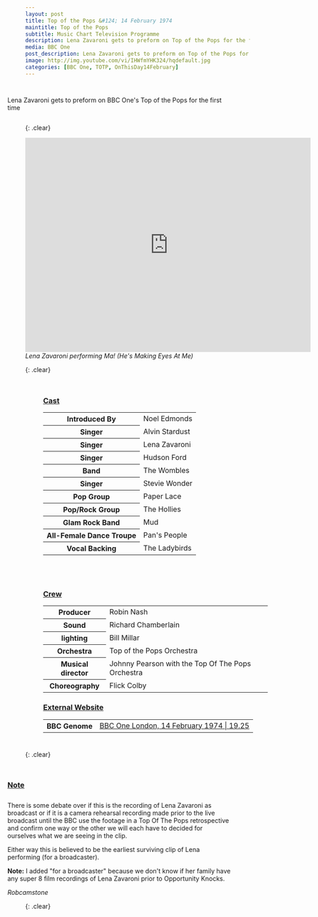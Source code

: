 ```yaml
---
layout: post
title: Top of the Pops &#124; 14 February 1974
maintitle: Top of the Pops
subtitle: Music Chart Television Programme
description: Lena Zavaroni gets to preform on Top of the Pops for the first time.
media: BBC One
post_description: Lena Zavaroni gets to preform on Top of the Pops for the first time.
image: http://img.youtube.com/vi/IHWfmYHK324/hqdefault.jpg
categories: [BBC One, TOTP, OnThisDay14February]
---
```


<figure class="fig3">
<p id="youtube-clip">Lena Zavaroni gets to preform on BBC One's Top of the Pops for the first time</p>
</figure>

{: .clear}

<div class="responsive-video"><iframe width="640px" height="480px" src="https://www.youtube.com/embed/IHWfmYHK324" title="YouTube video player" frameborder="0" allow="accelerometer; autoplay; clipboard-write; encrypted-media; gyroscope; picture-in-picture" allowfullscreen></iframe></div>
<cite>Lena Zavaroni performing Ma! (He's Making Eyes At Me)</cite>

{: .clear}

<figure class="fig1">
<figcaption>
<h3 id="cast"><a href="#cast">Cast</a></h3>
<table>
<tr><th>Introduced By</th><td>Noel Edmonds</td></tr>
<tr><th>Singer</th><td>Alvin Stardust</td></tr>
<tr><th>Singer</th><td>Lena Zavaroni</td></tr>
<tr><th>Singer</th><td>Hudson Ford</td></tr>
<tr><th>Band</th><td>The Wombles</td></tr>
<tr><th>Singer</th><td>Stevie Wonder</td></tr>
<tr><th>Pop Group</th><td>Paper Lace</td></tr>
<tr><th>Pop/Rock Group</th><td>The Hollies</td></tr>
<tr><th>Glam Rock Band</th><td>Mud</td></tr>
<tr><th>All-Female Dance Troupe</th><td>Pan's People</td></tr>
<tr><th>Vocal Backing</th><td>The Ladybirds</td></tr>
</table>
</figcaption>
</figure>

<figure class="fig2">
<figcaption>
<h3 id="crew"><a href="#crew">Crew</a></h3>
<table>
<tr><th>Producer</th><td>Robin Nash</td></tr>
<tr><th>Sound</th><td>Richard Chamberlain</td></tr>
<tr><th>lighting</th><td>Bill Millar</td></tr>
<tr><th>Orchestra</th><td>Top of the Pops Orchestra</td></tr>
<tr><th>Musical director</th><td>Johnny Pearson with the Top Of The Pops Orchestra</td></tr>
<tr><th>Choreography</th><td>Flick Colby</td></tr>
</table>
<h3 id="external-website"><a href="#external-website">External Website</a></h3>
<table>
<tr><th>BBC Genome</th><td><a class="external-link" href="https://genome.ch.bbc.co.uk/schedules/bbcone/london/1974-02-14#at-19.25">BBC One London, 14 February 1974 &#124; 19.25</a></td></tr>
</table>
</figcaption>
</figure>

{: .clear}

<figure class="fig3">
<figcaption>
<h3 id="note"><a href="#note">Note</a></h3>
</figcaption>
<p>There is some debate over if this is the recording of Lena Zavaroni as broadcast or if it is a camera rehearsal recording made prior to the live broadcast until the BBC use the footage in a Top Of The Pops retrospective and confirm one way or the other we will each have to decided for ourselves what we are seeing in the clip.</p>
<p>Either way this is believed to be the earliest surviving clip of Lena performing (for a broadcaster).</p>
<p><strong>Note:</strong> I added "for a broadcaster" because we don't know if her family have any super 8 film recordings of Lena Zavaroni prior to Opportunity Knocks.</p>
<cite>Robcamstone</cite>
</figure>

<br />{: .clear}

<style>
.fig1 {float:left; width:49%;}

.fig2 {float:right; width:49%;}

.fig3 {float:right; width:100%;}

figcaption {float:left; width:100%;}

@media screen and (orientation:portrait) {
.fig1, .fig2 {float:left; width:100%;}
figcaption {float:left; width:100%; margin-bottom: 10px;}
}
</style>
